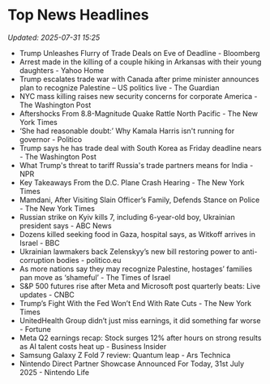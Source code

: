# Top News Headlines

_Updated: 2025-07-31 15:25_

- Trump Unleashes Flurry of Trade Deals on Eve of Deadline - Bloomberg
- Arrest made in the killing of a couple hiking in Arkansas with their young daughters - Yahoo Home
- Trump escalates trade war with Canada after prime minister announces plan to recognize Palestine – US politics live - The Guardian
- NYC mass killing raises new security concerns for corporate America - The Washington Post
- Aftershocks From 8.8-Magnitude Quake Rattle North Pacific - The New York Times
- ‘She had reasonable doubt:’ Why Kamala Harris isn't running for governor - Politico
- Trump says he has trade deal with South Korea as Friday deadline nears - The Washington Post
- What Trump's threat to tariff Russia's trade partners means for India - NPR
- Key Takeaways From the D.C. Plane Crash Hearing - The New York Times
- Mamdani, After Visiting Slain Officer’s Family, Defends Stance on Police - The New York Times
- Russian strike on Kyiv kills 7, including 6-year-old boy, Ukrainian president says - ABC News
- Dozens killed seeking food in Gaza, hospital says, as Witkoff arrives in Israel - BBC
- Ukrainian lawmakers back Zelenskyy’s new bill restoring power to anti-corruption bodies - politico.eu
- As more nations say they may recognize Palestine, hostages’ families pan move as ‘shameful’ - The Times of Israel
- S&P 500 futures rise after Meta and Microsoft post quarterly beats: Live updates - CNBC
- Trump’s Fight With the Fed Won’t End With Rate Cuts - The New York Times
- UnitedHealth Group didn’t just miss earnings, it did something far worse - Fortune
- Meta Q2 earnings recap: Stock surges 12% after hours on strong results as AI talent costs heat up - Business Insider
- Samsung Galaxy Z Fold 7 review: Quantum leap - Ars Technica
- Nintendo Direct Partner Showcase Announced For Today, 31st July 2025 - Nintendo Life